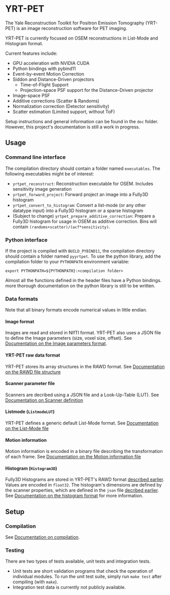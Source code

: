 # YRT-PET
The Yale Reconstruction Toolkit for Positron Emission Tomography (YRT-PET)
is an image reconstruction software for PET imaging.

YRT-PET is currently focused on OSEM reconstructions in List-Mode and
Histogram format.

Current features include:
- GPU acceleration with NVIDIA CUDA
- Python bindings with pybind11
- Event-by-event Motion Correction
- Siddon and Distance-Driven projectors
  - Time-of-Flight Support
  - Projection-space PSF support for the Distance-Driven projector
- Image-space PSF
- Additive corrections (Scatter & Randoms)
- Normalization correction (Detector sensitivity)
- Scatter estimation (Limited support, without ToF)

Setup instructions and general information can be found in the `doc` folder.
However, this project's documentation is still a work in progress.

## Usage

### Command line interface

The compilation directory should contain a folder named `executables`.
The following executables might be of interest:

- `yrtpet_reconstruct`: Reconstruction executable for OSEM.
Includes sensitivity image generation
- `yrtpet_forward_project`: Forward project an image into a Fully3D histogram
- `yrtpet_convert_to_histogram`: Convert a list-mode (or any other datatype
  input) into a Fully3D histogram or a sparse histogram
- (Subject to change) `yrtpet_prepare_additive_correction`: Prepare a Fully3D
  histogram for usage in OSEM as additive correction. Bins will
  contain `(randoms+scatter)/(acf*sensitivity)`.

### Python interface

If the project is compiled with `BUILD_PYBIND11`, the compilation directory
should contain a folder named `pyyrtpet`.
To use the python library, add the compilation folder to your `PYTHONPATH`
environment variable:

```
export PYTHONPATH=${PYTHONPATH}:<compilation folder>
```

Almost all the functions defined in the header files have a Python bindings.
more thorough documentation on the python library is still to be written.

### Data formats

Note that all binary formats encode numerical values in little endian.

#### Image format

Images are read and stored in NIfTI format.
YRT-PET also uses a JSON file to define the Image parameters
(size, voxel size, offset). See
[Documentation on the Image parameters format](doc/usage/image_parameters.md).

#### YRT-PET raw data format

YRT-PET stores its array structures in the RAWD format.
See [Documentation on the RAWD file structure](doc/usage/rawd_file.md)

#### Scanner parameter file

Scanners are decribed using a JSON file and a Look-Up-Table (LUT).
See [Documentation on Scanner definition](doc/usage/scanner.md)

#### Listmode (``ListmodeLUT``)

YRT-PET defines a generic default List-Mode format.
See [Documentation on the List-Mode file](doc/usage/list-mode_file.md)

#### Motion information

Motion information is encoded in a binary file describing the transformation
of each frame.
See [Documentation on the Motion information file](doc/usage/motion_file.md)

#### Histogram (`Histogram3D`)

Fully3D Histograms are stored in YRT-PET's RAWD format
[described earlier](doc/usage/rawd_file.md). Values are encoded in `float32`.
The histogram's dimensions are defined by the scanner properties, which are
defined in the `json` file [decribed earlier](doc/usage/scanner.md).
See [Documentation on the histogram format](doc/usage/histogram3d_format.md)
for more information.

## Setup

### Compilation

See [Documentation on compilation](doc/compilation/building.md).

### Testing

There are two types of tests available, unit tests and integration tests.

- Unit tests are short validation programs that check the operation of
  individual modules. To run the unit test suite, simply run `make test` after
  compiling (with `make`).
- Integration test data is currently not publicly available.
